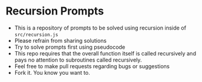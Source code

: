 # Recursion Prompts
- This is a repository of prompts to be solved using recursion inside of `src/recursion.js`
- Please refrain from sharing solutions
- Try to solve prompts first using pseudocode
- This repo requires that the overall function itself is called recursively and pays no attention to subroutines called recursively.
- Feel free to make pull requests regarding bugs or suggestions
- Fork it.  You know you want to.
